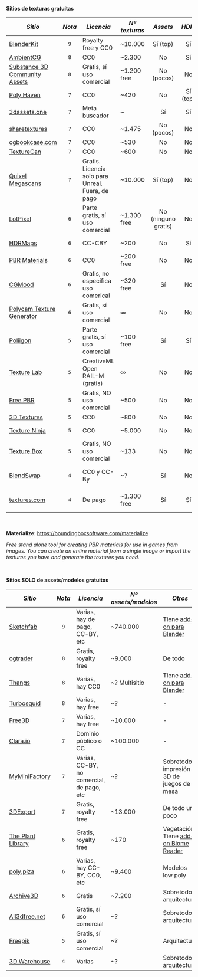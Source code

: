 **Sitios de texturas gratuitas**

| *Sitio* | *Nota* | *Licencia* | *Nº texturas* | *Assets* | *HDRi* | *sbsar* | *Otros* | 
| -       | :---:  | -          | -             | :---:    | :---:  | :---:   | -       |
| [BlenderKit](https://www.blenderkit.com/) | `9` | Royalty free y CC0 | ~10.000 | Sí (top) | Sí | No | **Blender add-on** |
| [AmbientCG](https://ambientcg.com/) | `8` | CC0 | ~2.300 | No | Sí | Sí | - |
| [Substance 3D Community Assets](https://substance3d.adobe.com/community-assets?assetType=substanceMaterial) | `8` | Gratis, sí uso comercial | ~1.200 free | No (pocos) | No | Todos | Necesita Substance 3D o usar [**add-on para Blender**](https://substance3d.adobe.com/plugins/substance-in-blender/)|
| [Poly Haven](https://polyhaven.com/) | `7` | CC0 | ~420 | No | Sí (top) | No | **Blender add-on** |
| [3dassets.one](https://3dassets.one) | `7` | Meta buscador | ~ | Sí | Sí | Sí | Meta buscador |
| [sharetextures](https://www.sharetextures.com/) | `7` | CC0 | ~1.475 | No (pocos) | No | No | - |
| [cgbookcase.com](https://www.cgbookcase.com) | `7` | CC0 | ~530 | No  | No | No | - |
| [TextureCan](https://www.texturecan.com) | `7` | CC0 | ~600 | No  | No | Sí | - |
| [Quixel Megascans](https://quixel.com/megascans/home?category=surface) | `?` | Gratis. Licencia solo para Unreal. Fuera, de pago | ~10.000 | Sí (top) | No | No | Fuera de UE **necesita licencia de pago** (19$/mes?) |
| [LotPixel](https://www.lotpixel.com) | `6` | Parte gratis, sí uso comercial | ~1.300 free | No (ninguno gratis) | No | No | - |
| [HDRMaps](https://hdrmaps.com/freebies/) | `6` | CC-CBY | ~200 | No | Sí | No | Interesantes HDRi maps. Tiene add-on |
| [PBR Materials](https://pbrmaterials.com/) | `6` | CC0 | ~200 free | No | No | No | - |
| [CGMood](https://cgmood.com) | `6` | Gratis, no especifica uso comerical | ~320 free | Sí | No | No | Principalmente arquitectura |
| [Polycam Texture Generator](https://poly.cam/tools/ai-texture-generator) | `6` | Gratis, sí uso comercial | ∞ | No | No | No | **Generador por IA**, 768x768 gratis |
| [Poliigon](https://www.poliigon.com/search/free) | `5` | Parte gratis, sí uso comercial | ~100 free | Sí | Sí | No | Blender add-on |
| [Texture Lab](https://www.texturelab.xyz/) | `5` | CreativeML Open RAIL-M (gratis) | ∞ | No | No | No | **Generador por IA**, 512x512 gratis, 100 generaciones |
| [Free PBR](https://freepbr.com/) | `5` | Gratis, NO uso comercial | ~500 | No | No | No | No mucha calidad |
| [3D Textures](https://3dtextures.me) | `5` | CC0 | ~800 | No | No | No | No mucha calidad |
| [Texture Ninja](https://texture.ninja/) | `5` | CC0 | ~5.000 | No | No | No | Mucha cantidad, poca calidad, no PBR |
| [Texture Box](https://texturebox.com/free) | `5` | Gratis, NO uso comercial | ~133 | No | No | Sí | Algunos terrazos interesantes |
| [BlendSwap](https://www.blendswap.com/blends/category/21) | `4` | CC0 y CC-By | ~? | Sí  | No | No | Poco ordenado, materiales/assets/escenas sueltos antiguos |
| [textures.com](https://www.textures.com/free) | `4` | De pago | ~1.300 free | Sí | Sí | Sí | Ya no tiene parte gratis. Lo poco gratis, sí uso comercial |

&nbsp;

**Materialize**: https://boundingboxsoftware.com/materialize

*Free stand alone tool for creating PBR materials for use in games from images. You can create an entire material from a single image or import the textures you have and generate the textures you need.*

&nbsp;

**Sitios SOLO de assets/modelos gratuitos**

| *Sitio* | *Nota* | *Licencia* | *Nº assets/modelos* | *Otros* | 
| -       | :---:  | -          | -                   | -       |
| [Sketchfab](https://sketchfab.com/) | `9` | Varias, hay de pago, CC-BY, etc | ~740.000 | Tiene [add-on para Blender](https://github.com/sketchfab/blender-plugin/releases) |
| [cgtrader](https://www.cgtrader.com/free-3d-models) | `8` | Gratis, royalty free | ~9.000 | De todo |
| [Thangs](https://thangs.com) | `8` | Varias, hay CC0 | ~? Multisitio | Tiene [add-on para Blender](https://github.com/physna/thangs-blender-addon/releases) |
| [Turbosquid](https://www.turbosquid.com) | `8` | Varias, hay free | ~? | - |
| [Free3D](https://free3d.com/3d-models/) | `7` | Varias, hay free | ~10.000 | - |
| [Clara.io](https://clara.io/library) | `7` | Dominio público o CC | ~100.000 | - |
| [MyMiniFactory](https://www.myminifactory.com) | `7` | Varias, CC-BY, no comercial, de pago, etc | ~? | Sobretodo impresión 3D de juegos de mesa |
| [3DExport](https://es.3dexport.com/free-3d-models) | `7` | Gratis, royalty free | ~13.000 | De todo un poco |
| [The Plant Library](https://blendermarket.com/products/the-plant-library) | `6` | Gratis, royalty free | ~170 | Vegetación. Tiene [add-on Biome Reader](https://www.geoscatter.com/download.html#biome-reader) |
| [poly.piza](https://poly.pizza/) | `6` | Varias, hay CC-BY, CC0, etc | ~9.400 | Modelos low poly |
| [Archive3D](https://archive3d.net/) | `6` | Gratis | ~7.200 | Sobretodo arquitectura |
| [All3dfree.net](https://www.all3dfree.net) | `6` | Gratis, sí uso comercial | ~? | Sobretodo arquitectura |
| [Freepik](https://www.freepik.com/3d-models) | `5` | Gratis, sí uso comercial | ~? | Arquitectura |
| [3D Warehouse](https://3dwarehouse.sketchup.com) | `4` | Varias | ~? | Sobretodo arquitectura |

